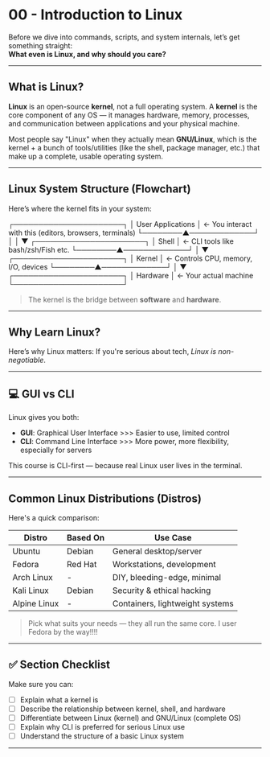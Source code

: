 # 00 - Introduction to Linux

Before we dive into commands, scripts, and system internals, let’s get something straight:  
**What even is Linux, and why should you care?**

---

## What is Linux?

**Linux** is an open-source **kernel**, not a full operating system. A **kernel** is the core component of any OS — it manages hardware, memory, processes, and communication between applications and your physical machine.

Most people say "Linux" when they actually mean **GNU/Linux**, which is the kernel + a bunch of tools/utilities (like the shell, package manager, etc.) that make up a complete, usable operating system.

---

## Linux System Structure (Flowchart)

Here’s where the kernel fits in your system:

┌──────────────────────┐
│ User Applications │ ← You interact with this (editors, browsers, terminals)
└────────▲─────────────┘
│
│
▼
┌──────────────────────┐
│ Shell │ ← CLI tools like bash/zsh/Fish etc.
└────────▲─────────────┘
│
▼
┌──────────────────────┐
│ Kernel │ ← Controls CPU, memory, I/O, devices
└────────▲─────────────┘
│
▼
┌──────────────────────┐
│ Hardware │ ← Your actual machine
└──────────────────────┘


> The kernel is the bridge between **software** and **hardware**.

---

## Why Learn Linux?

Here’s why Linux matters:
If you're serious about tech, *Linux is non-negotiable*.

---

## 💻 GUI vs CLI

Linux gives you both:

- **GUI**: Graphical User Interface >>> Easier to use, limited control
- **CLI**: Command Line Interface   >>> More power, more flexibility, especially for servers

This course is CLI-first — because real Linux user lives in the terminal.

---

## Common Linux Distributions (Distros)

Here's a quick comparison:

| Distro        | Based On | Use Case                          |
|---------------|----------|-----------------------------------|
| Ubuntu        | Debian   | General desktop/server            |
| Fedora        | Red Hat  | Workstations, development         |
| Arch Linux    | -        | DIY, bleeding-edge, minimal       |
| Kali Linux    | Debian   | Security & ethical hacking        |
| Alpine Linux  | -        | Containers, lightweight systems   |

> Pick what suits your needs — they all run the same core.
> I user Fedora by the way!!!!

---


## ✅ Section Checklist

Make sure you can:

- [ ] Explain what a kernel is
- [ ] Describe the relationship between kernel, shell, and hardware
- [ ] Differentiate between Linux (kernel) and GNU/Linux (complete OS)
- [ ] Explain why CLI is preferred for serious Linux use
- [ ] Understand the structure of a basic Linux system

---
